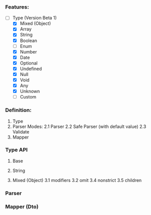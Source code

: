 ### Features:
 - [ ] Type (Version Beta 1)
   - [X] Mixed (Object)
   - [X] Array
   - [X] String
   - [X] Boolean
   - [ ] Enum
   - [X] Number
   - [X] Date
   - [X] Optional 
   - [X] Undefined
   - [X] Null
   - [X] Void
   - [X] Any
   - [X] Unknown
   - [ ] Custom
### Definition:
  1. Type
  2. Parser Modes:
    2.1 Parser
    2.2 Safe Parser (with default value)
    2.3 Validate
  3. Mapper
### Type API
  1. Base

  2. String

  3. Mixed (Object)
    3.1 modifiers
    3.2 omit
    3.4 nonstrict
    3.5 children
    
### Parser

### Mapper (Dto)

